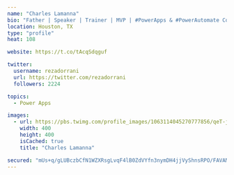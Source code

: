 ```yaml
---
name: "Charles Lamanna"
bio: "Father | Speaker | Trainer | MVP | #PowerApps & #PowerAutomate Community Super User | YouTuber Right-pointing triangle http://youtube.com/c/rezadorrani | Learn - Share - Clockwise rightwards and leftwards open circle arrows"
location: Houston, TX
type: "profile"
heat: 108

website: https://t.co/tAcqSdqguf

twitter:
  username: rezadorrani
  url: https://twitter.com/rezadorrani
  followers: 2224

topics:
  - Power Apps

images:
  - url: https://pbs.twimg.com/profile_images/1063114045270777856/qeT-jpWr_400x400.jpg
    width: 400
    height: 400
    isCached: true
    title: "Charles Lamanna"

secured: "mUs+q/gLUBczbCfN1WZXRsgLvqF4lB0ZdVYfn3nymDH4jjVyShnsRPO/FAVAMfmZu6U6rDjX8D/P2s/9z5+MCkb4UpO/U3nW54yOIdfbeZkPuWg2UAsBaXvfdPLSJ7c+ALSfFgwBdNTz3I2+ZMnpC5aZS2cgUvWljKEA92C/nwDylEACUcrNcY0DOOEme2YxcOCGpQ4ppCjvZPpM83TUuQWPh7o0YNaNPc8Co3ZbjRf1TlE3Tg5S6h8I/IaMzSsGo72qWm1kaJqCvCPMDwVpM3PFEJnCUFklLbf50hIZKg0qkQem5iQpgBxcU7sUj7mPaoUOzNllQbZ0sEUu/TqQQ/zlQXi5/vMrIAkMEmF1h0Eyc4s7PY0lEuxNYc2zAVuqxsL8S8tN5hg+H08ArHD6uw==;oBo455GVlux8tR+0oxmB6Q=="
---
```


